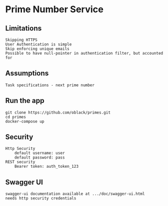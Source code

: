 # Prime Number Service

## Limitations
    Skipping HTTPS
    User Authentication is simple
    Skip enforcing unique emails
    Possible to have null-pointer in authentication filter, but accounted for

## Assumptions
    Task specifications - next prime number
    
## Run the app
    git clone https://github.com/oblack/primes.git
    cd primes
    docker-compose up
    
## Security
    Http Security
        default username: user
        default password: pass
    REST security
        Bearer token: auth_token_123
    
## Swagger UI
    swagger-ui documentation available at .../doc/swagger-ui.html
    needs http security credentials
   
